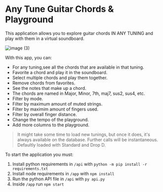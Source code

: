# Any Tune Guitar Chords & Playground
This application allows you to explore guitar chords IN ANY TUNING and play with them in a virtual soundboard.

![image (3)](https://github.com/user-attachments/assets/eca93a18-9e8a-4353-970e-f332e655368c)

With this app, you can:
- For any tuning,see all the chords that are available in that tuning.
- Favorite a chord and play it in the soundboard.
- Select multiple chords and play them together.
- Remove chords from favorites.
- See the notes that make up a chord.
- The chords are named in Major, Minor, 7th, maj7, sus2, sus4, etc.
- Filter by mode.
- Filter by maximum amount of muted strings.
- Filter by maximim amount of fingers used.
- Filter by overall finger distance.
- Change the tempo of the playground.
- Add more columns to the playground.

> It might take some time to load new tunings, but once it does, it's always available on the database. Further calls will be instantaneous. Defaultly loaded with Standard and Drop D.

To start the application you must:
1. Install python requirements in `/api` with `python -m pip install -r requirements.txt`
2. Install node requirements in `/app` with `npm install`
3. Run the python API file in `/api` with `py api.py`
4. Inside `/app` run `npm start`
